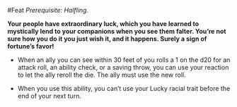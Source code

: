 #Feat
*Prerequisite: Halfling.*

**Your people have extraordinary luck, which you have learned to mystically lend to your companions when you see them falter. You’re not sure how you do it you just wish it, and it happens. Surely a sign of fortune’s favor!**

* When an ally you can see within 30 feet of you rolls a 1 on the d20 for an attack roll, an ability check, or a saving throw, you can use your reaction to let the ally reroll the die. The ally must use the new roll.

* When you use this ability, you can’t use your Lucky racial trait before the end of your next turn.